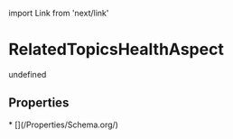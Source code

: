 import Link from 'next/link'
# RelatedTopicsHealthAspect

undefined

## Properties

<Grid>
* [](/Properties/Schema.org/)

</Grid>

